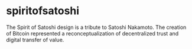 # spiritofsatoshi

The Spirit of Satoshi design is a tribute to Satoshi Nakamoto. The creation of Bitcoin represented a reconceptualization of decentralized trust and digital transfer of value. 

